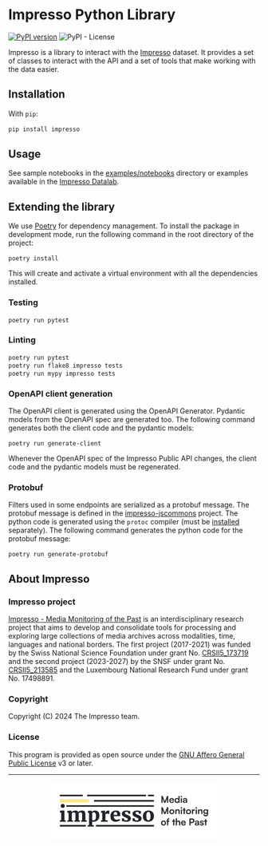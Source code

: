 # Impresso Python Library

[![PyPI version](https://badge.fury.io/py/impresso.svg)](https://badge.fury.io/py/impresso)
![PyPI - License](https://img.shields.io/pypi/l/impresso)

Impresso is a library to interact with the [Impresso](https://impresso-project.ch/app) dataset. It provides a set of classes to interact with the API and a set of tools that make working with the data easier.

## Installation

With `pip`:

```bash
pip install impresso
```

## Usage

See sample notebooks in the [examples/notebooks](examples/notebooks) directory or examples available in the [Impresso Datalab](https://impresso-project.ch/datalab/).

## Extending the library

We use [Poetry](https://python-poetry.org/) for dependency management. To install the package in development mode, run the following command in the root directory of the project:

```shell
poetry install
```

This will create and activate a virtual environment with all the dependencies installed.

### Testing

```shell
poetry run pytest
```

### Linting

```shell
poetry run pytest
poetry run flake8 impresso tests
poetry run mypy impresso tests
```

### OpenAPI client generation

The OpenAPI client is generated using the OpenAPI Generator. Pydantic models from the OpenAPI spec are generated too. The following command generates both the client code and the pydantic models:

```shell
poetry run generate-client
```

Whenever the OpenAPI spec of the Impresso Public API changes, the client code and the pydantic models must be regenerated.

### Protobuf

Filters used in some endpoints are serialized as a protobuf message. The protobuf message is defined in the [impresso-jscommons](https://github.com/impresso/impresso-jscommons) project. The python code is generated using the `protoc` compiler (must be [installed](https://google.github.io/proto-lens/installing-protoc.html) separately). The following command generates the python code for the protobuf message:

```shell
poetry run generate-protobuf
```

## About Impresso

### Impresso project

[Impresso - Media Monitoring of the Past](https://impresso-project.ch) is an interdisciplinary research project that aims to develop and consolidate tools for processing and exploring large collections of media archives across modalities, time, languages and national borders. The first project (2017-2021) was funded by the Swiss National Science Foundation under grant No. [CRSII5_173719](http://p3.snf.ch/project-173719) and the second project (2023-2027) by the SNSF under grant No. [CRSII5_213585](https://data.snf.ch/grants/grant/213585) and the Luxembourg National Research Fund under grant No. 17498891.

### Copyright

Copyright (C) 2024 The Impresso team.

### License

This program is provided as open source under the [GNU Affero General Public License](https://github.com/impresso/impresso-pyindexation/blob/master/LICENSE) v3 or later.

---

<p align="center">
  <img src="https://github.com/impresso/impresso.github.io/blob/master/assets/images/3x1--Yellow-Impresso-Black-on-White--transparent.png?raw=true" width="350" alt="Impresso Project Logo"/>
</p>
